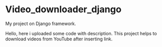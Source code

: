 # Video_downloader_django
My project on Django framework.


Hello, here i uploaded some code with description. This project helps to download videos from YouTube after inserting link.

